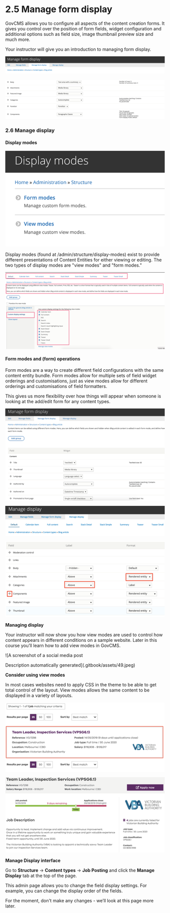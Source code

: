 # 2.5 Manage form display

GovCMS allows you to configure all aspects of the content creation forms. It gives you control over the position of form fields, widget configuration and additional options such as field size, image thumbnail preview size and much more.

Your instructor will give you an introduction to managing form display.

![](.gitbook/assets/42%20%281%29.png)

![](.gitbook/assets/43.png)

### 2.6 Manage display

#### Display modes

![](.gitbook/assets/44%20%281%29.png)

Display modes \(found at /admin/structure/display-modes\) exist to provide different presentations of Content Entities for either viewing or editing. The two types of display modes are "view modes" and "form modes."

![](.gitbook/assets/45%20%281%29.png)

#### Form modes and \(form\) operations

Form modes are a way to create different field configurations with the same content entity bundle. Form modes allow for multiple sets of field widget orderings and customisations, just as view modes allow for different orderings and customisations of field formatters.

This gives us more flexibility over how things will appear when someone is looking at the add/edit form for any content types.

![](.gitbook/assets/46%20%282%29.png)

![](.gitbook/assets/47%20%282%29.png)

![](.gitbook/assets/48%20%281%29.png)

**Managing display**

Your instructor will now show you how view modes are used to control how content appears in different conditions on a sample website. Later in this course you’ll learn how to add view modes in GovCMS.

![A screenshot of a social media post

Description automatically generated](.gitbook/assets/49.jpeg)

**Consider using view modes**

In most cases websites need to apply CSS in the theme to be able to get total control of the layout. View modes allows the same content to be displayed in a variety of layouts.

![](.gitbook/assets/50%20%281%29.png)

![](.gitbook/assets/51%20%281%29.png)

**Manage Display interface**

Go to **Structure** → **Content types** → **Job Posting** and click the **Manage Display** tab at the top of the page.

This admin page allows you to change the field display settings. For example, you can change the display order of the fields.

For the moment, don't make any changes - we’ll look at this page more later.

